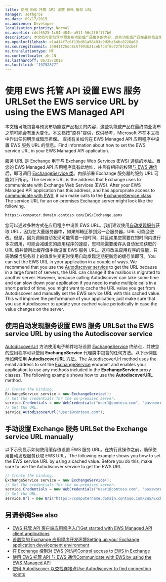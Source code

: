 ```yaml
---
title: 使用 EWS 托管 API 设置 EWS 服务 URL
manager: sethgros
ms.date: 09/17/2015
ms.audience: Developer
localization_priority: Normal
ms.assetid: cddf6525-1c04-484b-a911-56c2f0f1f7b6
description: 本文档可能包含与预发布功能或产品相关的内容，这些功能或产品在最终商业发布之前可能会有重大变化。本文档按"原样"提供，仅供参考，Microsoft 不在本文档中作出任何明示或暗示担保。 查找有关如何在 EWS Managed API 应用程序中设置 EWS 服务 URL 的信息。
ms.openlocfilehash: e1a414f7c6f13bd61a58403c9d2be546c0226a69
ms.sourcegitcommit: 34041125dc8c5f993b21cebfc4f8b72f0fd2cb6f
ms.translationtype: MT
ms.contentlocale: zh-CN
ms.lasthandoff: 06/25/2018
ms.locfileid: "19752877"
---
```

# <a name="set-the-ews-service-url-by-using-the-ews-managed-api"></a><span data-ttu-id="6f634-103">使用 EWS 托管 API 设置 EWS 服务 URL</span><span class="sxs-lookup"><span data-stu-id="6f634-103">Set the EWS service URL by using the EWS Managed API</span></span>

<span data-ttu-id="6f634-104">本文档可能包含与预发布功能或产品相关的内容，这些功能或产品在最终商业发布之前可能会有重大变化。本文档按"原样"提供，仅供参考，Microsoft 不在本文档中作出任何明示或暗示担保。 查找有关如何在 EWS Managed API 应用程序中设置 EWS 服务 URL 的信息。</span><span class="sxs-lookup"><span data-stu-id="6f634-104">Find information about how to set the EWS service URL in your EWS Managed API application.</span></span>
  
<span data-ttu-id="6f634-p101">服务 URL 是 Exchange 用于与 Exchange Web Services (EWS) 通信的地址。当您的 EWS Managed API 应用程序具有此地址，并且有相应的权限[与 EWS 通信](how-to-communicate-with-ews-by-using-the-ews-managed-api.md)后，即可调用 [ExchangeService 类](http://msdn.microsoft.com/en-us/library/microsoft.exchange.webservices.data.exchangeservice%28v=exchg.80%29.aspx)。内部部署 Exchange 服务器的服务 URL 可能如下所示。</span><span class="sxs-lookup"><span data-stu-id="6f634-p101">The service URL is the address that Exchange uses to communicate with Exchange Web Services (EWS). After your EWS Managed API application has this address, and has appropriate access to [communicate with EWS](how-to-communicate-with-ews-by-using-the-ews-managed-api.md), it can make calls to the [ExchangeService class](http://msdn.microsoft.com/en-us/library/microsoft.exchange.webservices.data.exchangeservice%28v=exchg.80%29.aspx). The service URL for an on-premises Exchange server might look like the following.</span></span> 
  
```HTML
https://computer.domain.contoso.com/EWS/Exchange.asmx
```

<span data-ttu-id="6f634-p102">您可以通过多种方式在应用程序中设置 EWS URL。我们建议使用[自动发现服务](http://msdn.microsoft.com/library/39726b67-2eb2-451b-9307-cfd0b518b55c%28Office.15%29.aspx)获取 URL，因为在大量服务器中，如果邮箱迁移到另一台服务器，URL 可能会更改。但是，因为调用自动发现可能需要一段时间，并且如果您需要在短时间内进行多次调用，可能会减缓您的应用程序的速度，您可能需要缓存从自动发现获取的 URL 值并使用此缓存值手动设置 EWS 服务 URL。这将改进应用程序的性能，只需确保当服务器上的值发生变更时使用自动发现定期更新您的缓存值即可。</span><span class="sxs-lookup"><span data-stu-id="6f634-p102">You can set the EWS URL in your application in a couple of ways. We recommend that you use the [Autodiscover service](http://msdn.microsoft.com/library/39726b67-2eb2-451b-9307-cfd0b518b55c%28Office.15%29.aspx) to get the URL because in a large forest of servers, the URL can change if the mailbox is migrated to another server. However, because calling Autodiscover can take some time and can slow down your application if you need to make multiple calls in a short period of time, you might want to cache the URL value you get from Autodiscover and manually set the EWS service URL with this cached value. This will improve the performance of your application; just make sure that you use Autodiscover to update your cached value periodically in case the value changes on the server.</span></span> 
  
## <a name="set-the-ews-service-url-by-using-the-autodiscover-service"></a><span data-ttu-id="6f634-112">使用自动发现服务设置 EWS 服务 URL</span><span class="sxs-lookup"><span data-stu-id="6f634-112">Set the EWS service URL by using the Autodiscover service</span></span>
<span data-ttu-id="6f634-113"><a name="bk_SetURLusingAutoDiscover"> </a></span><span class="sxs-lookup"><span data-stu-id="6f634-113"></span></span>

<span data-ttu-id="6f634-p103">[AutodiscoverUrl](http://msdn.microsoft.com/en-us/library/microsoft.exchange.webservices.data.exchangeservice.autodiscoverurl%28v=exchg.80%29.aspx) 方法使用电子邮件地址设置 [ExchangeService](http://msdn.microsoft.com/en-us/library/microsoft.exchange.webservices.data.exchangeservice%28v=exchg.80%29.aspx) 终结点，并使您的应用程序可以使用 **ExchangeService** 代理类中包含的任何方法。以下示例显示如何使用 **AutodiscoverURL** 方法。</span><span class="sxs-lookup"><span data-stu-id="6f634-p103">The [AutodiscoverUrl](http://msdn.microsoft.com/en-us/library/microsoft.exchange.webservices.data.exchangeservice.autodiscoverurl%28v=exchg.80%29.aspx) method uses the email address to set the [ExchangeService](http://msdn.microsoft.com/en-us/library/microsoft.exchange.webservices.data.exchangeservice%28v=exchg.80%29.aspx) endpoint and enables your application to use any methods included in the **ExchangeService** proxy classes. The following example shows how to use the **AutodiscoverURL** method.</span></span> 
  
```cs
// Create the binding.
ExchangeService service = new ExchangeService();
// Set the credentials for the on-premises server.
service.Credentials = new WebCredentials("user1@contoso.com", "password");
// Set the URL.
service.AutodiscoverUrl("User1@contoso.com");

```

## <a name="set-the-exchange-service-url-manually"></a><span data-ttu-id="6f634-116">手动设置 Exchange 服务 URL</span><span class="sxs-lookup"><span data-stu-id="6f634-116">Set the Exchange service URL manually</span></span>
<span data-ttu-id="6f634-117"><a name="bk_SetURLmanually"> </a></span><span class="sxs-lookup"><span data-stu-id="6f634-117"></span></span>

<span data-ttu-id="6f634-p104">以下示例显示如何使用缓存值设置 EWS 服务 URL。在执行此操作之前，确保使用自动发现服务获取 EWS URL。</span><span class="sxs-lookup"><span data-stu-id="6f634-p104">The following example shows you how to set the EWS service URL by using a cached value. Before you do this, make sure to use the Autodiscover service to get the EWS URL.</span></span>
  
```cs
// Create the binding.
ExchangeService service = new ExchangeService();
// Set the credentials for the on-premises server.
service.Credentials = new WebCredentials("user1@contoso.com", "password");
// Set the URL.
service.Url = new Uri("https://computername.domain.contoso.com/EWS/Exchange.asmx");

```

## <a name="see-also"></a><span data-ttu-id="6f634-120">另请参阅</span><span class="sxs-lookup"><span data-stu-id="6f634-120">See also</span></span>

- [<span data-ttu-id="6f634-121">EWS 托管 API 客户端应用程序入门</span><span class="sxs-lookup"><span data-stu-id="6f634-121">Get started with EWS Managed API client applications</span></span>](get-started-with-ews-managed-api-client-applications.md)   
- [<span data-ttu-id="6f634-122">设置您的 Exchange 应用程序开发环境</span><span class="sxs-lookup"><span data-stu-id="6f634-122">Setting up your Exchange application development environment</span></span>](setting-up-your-exchange-application-development-environment.md)   
- [<span data-ttu-id="6f634-123">在 Exchange 控制对 EWS 的访问</span><span class="sxs-lookup"><span data-stu-id="6f634-123">Control access to EWS in Exchange</span></span>](how-to-control-access-to-ews-in-exchange.md) 
- [<span data-ttu-id="6f634-124">使用 EWS 托管 API 与 EWS 通信</span><span class="sxs-lookup"><span data-stu-id="6f634-124">Communicate with EWS by using the EWS Managed API</span></span>](how-to-communicate-with-ews-by-using-the-ews-managed-api.md)  
- [<span data-ttu-id="6f634-125">使用 Autodiscover 以查找连接点</span><span class="sxs-lookup"><span data-stu-id="6f634-125">Use Autodiscover to find connection points</span></span>](how-to-use-autodiscover-to-find-connection-points.md)
    

